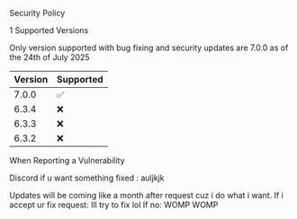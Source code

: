 Security Policy

1 Supported Versions

Only version supported with bug fixing and security updates are 7.0.0 as of the 24th of July 2025

| Version | Supported          |
| ------- | ------------------ |
|  7.0.0  | :white_check_mark: |
|  6.3.4  | :x:                |
|  6.3.3  | :x:                |
|  6.3.2  | :x:                |

When Reporting a Vulnerability

Discord if u want something fixed : auljkjk

Updates will be coming like a month after request cuz i do what i want.
If i accept ur fix request: Ill try to fix lol
If no: WOMP WOMP
